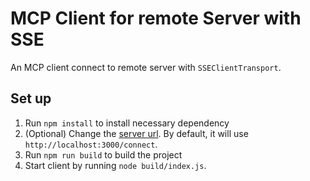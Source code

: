 # MCP Client for remote Server with SSE

An MCP client connect to remote server with `SSEClientTransport`.

## Set up
1. Run `npm install` to install necessary dependency
2. (Optional) Change the [server url](./src/index.ts). By default, it will use `http://localhost:3000/connect`.
3. Run `npm run build` to build the project
4. Start client by running `node build/index.js`.